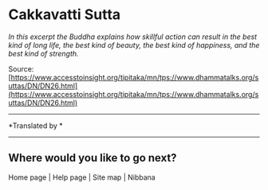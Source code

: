 #  Cakkavatti Sutta

*In this excerpt the Buddha explains how skillful action can result in the best kind of long life, the best kind of beauty, the best kind of happiness, and the best kind of strength.*

Source: [https://www.accesstoinsight.org/tipitaka/mn/tps://www.dhammatalks.org/suttas/DN/DN26.html](https://www.accesstoinsight.org/tipitaka/mn/tps://www.dhammatalks.org/suttas/DN/DN26.html)

---

*Translated by *

---

## Where would you like to go next?


Home page
| Help page
| Site map
| Nibbana
